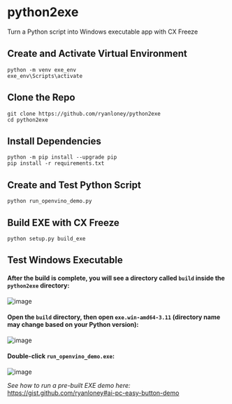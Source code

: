 # python2exe
Turn a Python script into Windows executable app with CX Freeze

## Create and Activate Virtual Environment 
```
python -m venv exe_env
exe_env\Scripts\activate
```

## Clone the Repo
```
git clone https://github.com/ryanloney/python2exe
cd python2exe
```

## Install Dependencies 
```
python -m pip install --upgrade pip
pip install -r requirements.txt
```

## Create and Test Python Script
```
python run_openvino_demo.py
```

## Build EXE with CX Freeze 
```
python setup.py build_exe
```

## Test Windows Executable 
#### After the build is complete, you will see a directory called `build` inside the `python2exe` directory: 
![image](https://github.com/ryanloney/python2exe/assets/15709723/be6d797f-97a4-4917-b5ae-339203219f3e)


#### Open the `build` directory, then open `exe.win-amd64-3.11` (directory name may change based on your Python version): 
![image](https://github.com/ryanloney/python2exe/assets/15709723/a78082b1-75f2-448c-a5d5-2bcd59aa58be)


#### Double-click `run_openvino_demo.exe`: 
![image](https://github.com/ryanloney/python2exe/assets/15709723/dc797721-06f3-4d41-978e-1393f36ae2a9)


*See how to run a pre-built EXE demo here:* https://gist.github.com/ryanloney#ai-pc-easy-button-demo 
